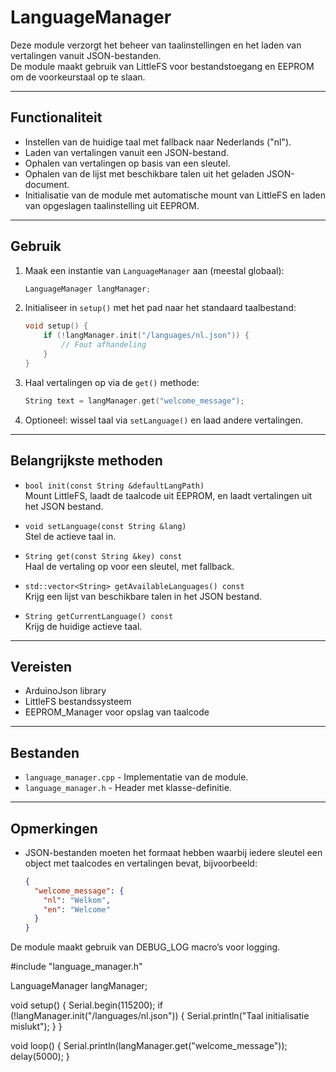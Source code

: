 # LanguageManager

Deze module verzorgt het beheer van taalinstellingen en het laden van vertalingen vanuit JSON-bestanden.  
De module maakt gebruik van LittleFS voor bestandstoegang en EEPROM om de voorkeurstaal op te slaan.

---

## Functionaliteit

- Instellen van de huidige taal met fallback naar Nederlands ("nl").
- Laden van vertalingen vanuit een JSON-bestand.
- Ophalen van vertalingen op basis van een sleutel.
- Ophalen van de lijst met beschikbare talen uit het geladen JSON-document.
- Initialisatie van de module met automatische mount van LittleFS en laden van opgeslagen taalinstelling uit EEPROM.

---

## Gebruik

1. Maak een instantie van `LanguageManager` aan (meestal globaal):
    ```cpp
    LanguageManager langManager;
    ```

2. Initialiseer in `setup()` met het pad naar het standaard taalbestand:
    ```cpp
    void setup() {
        if (!langManager.init("/languages/nl.json")) {
            // Fout afhandeling
        }
    }
    ```

3. Haal vertalingen op via de `get()` methode:
    ```cpp
    String text = langManager.get("welcome_message");
    ```

4. Optioneel: wissel taal via `setLanguage()` en laad andere vertalingen.

---

## Belangrijkste methoden

- `bool init(const String &defaultLangPath)`  
  Mount LittleFS, laadt de taalcode uit EEPROM, en laadt vertalingen uit het JSON bestand.

- `void setLanguage(const String &lang)`  
  Stel de actieve taal in.

- `String get(const String &key) const`  
  Haal de vertaling op voor een sleutel, met fallback.

- `std::vector<String> getAvailableLanguages() const`  
  Krijg een lijst van beschikbare talen in het JSON bestand.

- `String getCurrentLanguage() const`  
  Krijg de huidige actieve taal.

---

## Vereisten

- ArduinoJson library  
- LittleFS bestandssysteem  
- EEPROM_Manager voor opslag van taalcode  

---

## Bestanden

- `language_manager.cpp` - Implementatie van de module.  
- `language_manager.h` - Header met klasse-definitie.

---

## Opmerkingen

- JSON-bestanden moeten het formaat hebben waarbij iedere sleutel een object met taalcodes en vertalingen bevat, bijvoorbeeld:
  ```json
  {
    "welcome_message": {
      "nl": "Welkom",
      "en": "Welcome"
    }
  }

De module maakt gebruik van DEBUG_LOG macro’s voor logging.

#include "language_manager.h"

LanguageManager langManager;

void setup() {
    Serial.begin(115200);
    if (!langManager.init("/languages/nl.json")) {
        Serial.println("Taal initialisatie mislukt");
    }
}

void loop() {
    Serial.println(langManager.get("welcome_message"));
    delay(5000);
}
